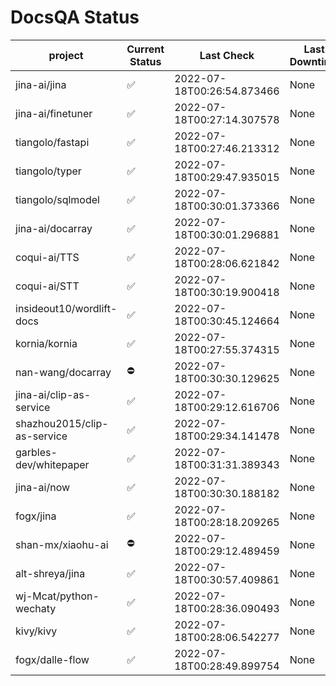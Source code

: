 # DocsQA Status

|          project          |Current Status|        Last Check        |Last Downtime|
|---------------------------|--------------|--------------------------|-------------|
|jina-ai/jina               |✅            |2022-07-18T00:26:54.873466|None         |
|jina-ai/finetuner          |✅            |2022-07-18T00:27:14.307578|None         |
|tiangolo/fastapi           |✅            |2022-07-18T00:27:46.213312|None         |
|tiangolo/typer             |✅            |2022-07-18T00:29:47.935015|None         |
|tiangolo/sqlmodel          |✅            |2022-07-18T00:30:01.373366|None         |
|jina-ai/docarray           |✅            |2022-07-18T00:30:01.296881|None         |
|coqui-ai/TTS               |✅            |2022-07-18T00:28:06.621842|None         |
|coqui-ai/STT               |✅            |2022-07-18T00:30:19.900418|None         |
|insideout10/wordlift-docs  |✅            |2022-07-18T00:30:45.124664|None         |
|kornia/kornia              |✅            |2022-07-18T00:27:55.374315|None         |
|nan-wang/docarray          |⛔️           |2022-07-18T00:30:30.129625|None         |
|jina-ai/clip-as-service    |✅            |2022-07-18T00:29:12.616706|None         |
|shazhou2015/clip-as-service|✅            |2022-07-18T00:29:34.141478|None         |
|garbles-dev/whitepaper     |✅            |2022-07-18T00:31:31.389343|None         |
|jina-ai/now                |✅            |2022-07-18T00:30:30.188182|None         |
|fogx/jina                  |✅            |2022-07-18T00:28:18.209265|None         |
|shan-mx/xiaohu-ai          |⛔️           |2022-07-18T00:29:12.489459|None         |
|alt-shreya/jina            |✅            |2022-07-18T00:30:57.409861|None         |
|wj-Mcat/python-wechaty     |✅            |2022-07-18T00:28:36.090493|None         |
|kivy/kivy                  |✅            |2022-07-18T00:28:06.542277|None         |
|fogx/dalle-flow            |✅            |2022-07-18T00:28:49.899754|None         |
